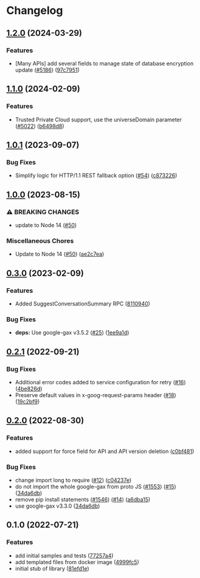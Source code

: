 # Changelog

## [1.2.0](https://github.com/googleapis/google-cloud-node/compare/apigee-registry-v1.1.0...apigee-registry-v1.2.0) (2024-03-29)


### Features

* [Many APIs] add several fields to manage state of database encryption update ([#5186](https://github.com/googleapis/google-cloud-node/issues/5186)) ([97c7951](https://github.com/googleapis/google-cloud-node/commit/97c7951481ef70d8f49c3d218f7c22ce00df9174))

## [1.1.0](https://github.com/googleapis/google-cloud-node/compare/apigee-registry-v1.0.1...apigee-registry-v1.1.0) (2024-02-09)


### Features

* Trusted Private Cloud support, use the universeDomain parameter  ([#5022](https://github.com/googleapis/google-cloud-node/issues/5022)) ([b6498d8](https://github.com/googleapis/google-cloud-node/commit/b6498d8580d056817981dedbaa0ea5d82e9dccc2))

## [1.0.1](https://github.com/googleapis/nodejs-apigee-registry/compare/v1.0.0...v1.0.1) (2023-09-07)


### Bug Fixes

* Simplify logic for HTTP/1.1 REST fallback option ([#54](https://github.com/googleapis/nodejs-apigee-registry/issues/54)) ([c873226](https://github.com/googleapis/nodejs-apigee-registry/commit/c87322645e01d1e1cf989aa5f8502876d7b77230))

## [1.0.0](https://github.com/googleapis/nodejs-apigee-registry/compare/v0.3.0...v1.0.0) (2023-08-15)


### ⚠ BREAKING CHANGES

* update to Node 14 ([#50](https://github.com/googleapis/nodejs-apigee-registry/issues/50))

### Miscellaneous Chores

* Update to Node 14 ([#50](https://github.com/googleapis/nodejs-apigee-registry/issues/50)) ([ae2c7ea](https://github.com/googleapis/nodejs-apigee-registry/commit/ae2c7ea278d037c3ba020192ab8913b0659191e8))

## [0.3.0](https://github.com/googleapis/nodejs-apigee-registry/compare/v0.2.1...v0.3.0) (2023-02-09)


### Features

* Added SuggestConversationSummary RPC ([8110940](https://github.com/googleapis/nodejs-apigee-registry/commit/8110940e67c72bd94776c17863fa52d714b270ae))


### Bug Fixes

* **deps:** Use google-gax v3.5.2 ([#25](https://github.com/googleapis/nodejs-apigee-registry/issues/25)) ([1ee9a1d](https://github.com/googleapis/nodejs-apigee-registry/commit/1ee9a1d07a6cd4930c07651a0e17bb41c0663777))

## [0.2.1](https://github.com/googleapis/nodejs-apigee-registry/compare/v0.2.0...v0.2.1) (2022-09-21)


### Bug Fixes

* Additional error codes added to service configuration for retry ([#16](https://github.com/googleapis/nodejs-apigee-registry/issues/16)) ([4be826d](https://github.com/googleapis/nodejs-apigee-registry/commit/4be826ddc63cd21391a7c204fc361156c5c0b673))
* Preserve default values in x-goog-request-params header ([#18](https://github.com/googleapis/nodejs-apigee-registry/issues/18)) ([19c2bf9](https://github.com/googleapis/nodejs-apigee-registry/commit/19c2bf9e6bc00d99fd3b07c9c71ca946ece94695))

## [0.2.0](https://github.com/googleapis/nodejs-apigee-registry/compare/v0.1.0...v0.2.0) (2022-08-30)


### Features

* added support for force field for API and API version deletion ([c0bf481](https://github.com/googleapis/nodejs-apigee-registry/commit/c0bf48111db1e05f88cb68fac40584e60bbdf6f6))


### Bug Fixes

* change import long to require ([#12](https://github.com/googleapis/nodejs-apigee-registry/issues/12)) ([c04237e](https://github.com/googleapis/nodejs-apigee-registry/commit/c04237ebc9dc76016f9017ee6f8cdf938fd14da8))
* do not import the whole google-gax from proto JS ([#1553](https://github.com/googleapis/nodejs-apigee-registry/issues/1553)) ([#15](https://github.com/googleapis/nodejs-apigee-registry/issues/15)) ([34da6db](https://github.com/googleapis/nodejs-apigee-registry/commit/34da6dbc51476bf7a30fae332233c76527f9e9ff))
* remove pip install statements ([#1546](https://github.com/googleapis/nodejs-apigee-registry/issues/1546)) ([#14](https://github.com/googleapis/nodejs-apigee-registry/issues/14)) ([a6dba15](https://github.com/googleapis/nodejs-apigee-registry/commit/a6dba15c574a7537771ee95a50785b30b83eb4a2))
* use google-gax v3.3.0 ([34da6db](https://github.com/googleapis/nodejs-apigee-registry/commit/34da6dbc51476bf7a30fae332233c76527f9e9ff))

## 0.1.0 (2022-07-21)


### Features

* add initial samples and tests ([77257a4](https://github.com/googleapis/nodejs-apigee-registry/commit/77257a467f559529416327d362ba46aaef41b037))
* add templated files from docker image ([4999fc5](https://github.com/googleapis/nodejs-apigee-registry/commit/4999fc5f4b8150c2b2d3bcdb15d17c6ac400bfb2))
* initial stub of library ([81efd1e](https://github.com/googleapis/nodejs-apigee-registry/commit/81efd1e2ac2c301b1a95fca58b83c9ab61103f19))
